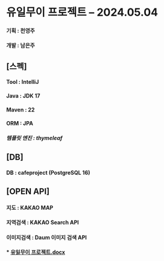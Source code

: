 # **유일무이 프로젝트 – 2024.05.04**

#### 기획 : 천영주
#### 개발 : 남은주
    

## [스펙]

#### Tool : IntelliJ
#### Java : JDK 17
#### Maven : 22
#### ORM : JPA
##### 템플릿 엔진 : thymeleaf

## [DB]
#### DB : cafeproject (PostgreSQL 16)


## [OPEN API]
#### 지도 : KAKAO MAP
#### 지역검색 : KAKAO Search API
#### 이미지검색 : Daum 이미지 검색 API

#### *  [유일무이 프로젝트.docx](https://github.com/amorpaty/cafeProject/files/15256493/default.docx)



